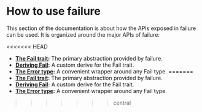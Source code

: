 # How to use failure

This section of the documentation is about how the APIs exposed in failure can
be used. It is organized around the major APIs of failure:

<<<<<<< HEAD
- **[The Fail trait](./fail.html):** The primary abstraction provided by failure.
- **[Deriving Fail](./derive-fail.html):** A custom derive for the Fail trait.
- **[The Error type](./error.html):** A convenient wrapper around any Fail type.
=======
- **[The Fail trait](./fail.md):** The primary abstraction provided by failure.
- **[Deriving Fail](./derive-fail.md):** A custom derive for the Fail trait.
- **[The Error type](./error.md):** A convenient wrapper around any Fail type.
>>>>>>> central
